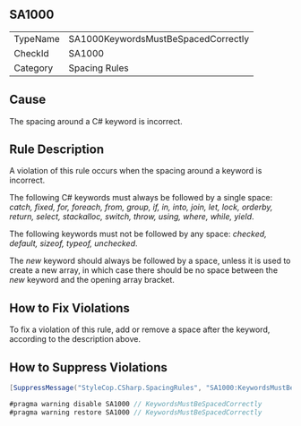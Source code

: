﻿## SA1000

<table>
<tr>
  <td>TypeName</td>
  <td>SA1000KeywordsMustBeSpacedCorrectly</td>
</tr>
<tr>
  <td>CheckId</td>
  <td>SA1000</td>
</tr>
<tr>
  <td>Category</td>
  <td>Spacing Rules</td>
</tr>
</table>

## Cause

The spacing around a C# keyword is incorrect.

## Rule Description

A violation of this rule occurs when the spacing around a keyword is incorrect.

The following C# keywords must always be followed by a single space: *catch, fixed, for, foreach, from, group, if, in, into, join, let, lock, orderby, return, select, stackalloc, switch, throw, using, where, while, yield*.

The following keywords must not be followed by any space: *checked, default, sizeof, typeof, unchecked*.

The *new* keyword should always be followed by a space, unless it is used to create a new array, in which case there should be no space between the *new* keyword and the opening array bracket.

## How to Fix Violations

To fix a violation of this rule, add or remove a space after the keyword, according to the description above.

## How to Suppress Violations

```csharp
[SuppressMessage("StyleCop.CSharp.SpacingRules", "SA1000:KeywordsMustBeSpacedCorrectly", Justification = "Reviewed.")]
```

```csharp
#pragma warning disable SA1000 // KeywordsMustBeSpacedCorrectly
#pragma warning restore SA1000 // KeywordsMustBeSpacedCorrectly
```
